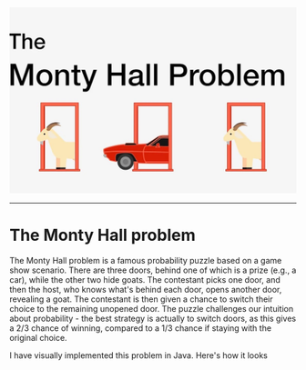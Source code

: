 ![img.png](img.png)
___
# The Monty Hall problem
The Monty Hall problem is a famous probability puzzle based on a game show scenario. There are three doors, behind one of which is a prize (e.g., a car), while the other two hide goats. The contestant picks one door, and then the host, who knows what's behind each door, opens another door, revealing a goat. The contestant is then given a chance to switch their choice to the remaining unopened door. The puzzle challenges our intuition about probability - the best strategy is actually to switch doors, as this gives a 2/3 chance of winning, compared to a 1/3 chance if staying with the original choice.

I have visually implemented this problem in Java. 
Here's how it looks

